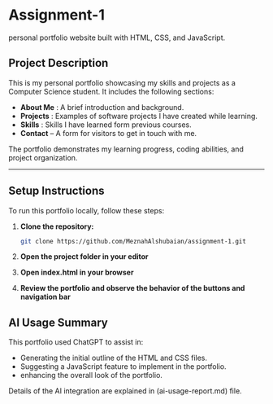 # Assignment-1
 personal portfolio website built with HTML, CSS, and JavaScript.
## Project Description
This is my personal portfolio showcasing my skills and projects as a Computer Science student. It includes the following sections:

- **About Me** : A brief introduction and background.
- **Projects** : Examples of software projects I have created while learning.
- **Skills** : Skills I have learned form previous courses.
- **Contact** – A form for visitors to get in touch with me.

The portfolio demonstrates my learning progress, coding abilities, and project organization.

---

## Setup Instructions
To run this portfolio locally, follow these steps:

1. **Clone the repository:**
   ```bash
   git clone https://github.com/MeznahAlshubaian/assignment-1.git
2. **Open the project folder in your editor**

3. **Open index.html in your browser**
4. **Review the portfolio and observe the behavior of the buttons and navigation bar**
## AI Usage Summary
 This portfolio used ChatGPT to assist in:
- Generating the initial outline of the HTML and CSS files.
- Suggesting a JavaScript feature to implement in the portfolio.
- enhancing the overall look of the portfolio.

Details of the AI integration are explained in (ai-usage-report.md) file.



